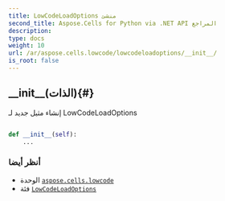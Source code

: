```yaml
---
title: LowCodeLoadOptions منشئ
second_title: Aspose.Cells for Python via .NET API المراجع
description:
type: docs
weight: 10
url: /ar/aspose.cells.lowcode/lowcodeloadoptions/__init__/
is_root: false
---
```

##  \_\_init\_\_(الذات){#}
إنشاء مثيل جديد لـ LowCodeLoadOptions



```python

def __init__(self):
    ...
```





###  أنظر أيضا
* الوحدة [`aspose.cells.lowcode`](../../)
* فئة [`LowCodeLoadOptions`](/cells/python-net/ar/aspose.cells.lowcode/lowcodeloadoptions)
